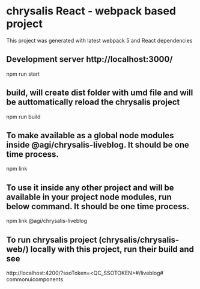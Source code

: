 
# chrysalis React - webpack based project

This project was generated with latest webpack 5 and React dependencies

## Development server http://localhost:3000/

npm run start

## build, will create dist folder with umd file and will be auttomatically reload the chrysalis project

npm run build

## To make available as a global node modules inside @agi/chrysalis-liveblog. It should be one time process.

npm link 

## To use it inside any other project and will be available in your project node modules, run below command. It should be one time process.

npm link @agi/chrysalis-liveblog

## To run chrysalis project (chrysalis/chrysalis-web/) locally with this project, run their build and see 

http://localhost:4200/?ssoToken=<QC_SSOTOKEN>#/liveblog# commonuicomponents
